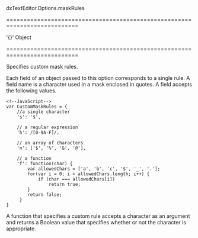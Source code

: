 <!--id-->dxTextEditor.Options.maskRules<!--/id-->
===========================================================================
<!--default-->'{}'<!--/default-->
<!--type-->Object<!--/type-->
===========================================================================

<!--shortDescription-->
Specifies custom mask rules.
<!--/shortDescription-->

<!--fullDescription-->
Each field of an object passed to this option corresponds to a single rule. A field name is a character used in a mask enclosed in quotes. A field accepts the following values.

    <!--JavaScript-->
    var CustomMaskRules = {
        //a single character
        's': '$',

        // a regular expression
        'h': /[0-9A-F]/,

        // an array of characters
        'n': ['$', '%', '&', '@'],

        // a function
        'f': function(char) {
            var allowedChars = ['a', 'b', 'c', '$', '_', '.'];
            for(var i = 0; i < allowedChars.length; i++) {
                if (char === allowedChars[i])
                    return true;
            }
            return false;
         }
    }

A function that specifies a custom rule accepts a character as an argument and returns a Boolean value that specifies whether or not the character is appropriate.


<!--/fullDescription-->